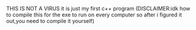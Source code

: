 THIS IS NOT A VIRUS
it is just my first c++ program
(DISCLAIMER:idk how to compile this for the exe to run on every computer so after i figured it out,you need to compile it yourself)
